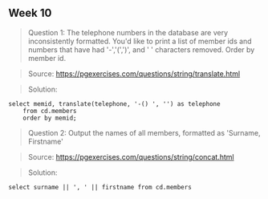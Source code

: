 ## Week 10

> Question 1:  The telephone numbers in the database are very inconsistently formatted. You'd like to print a list of member ids and numbers that have had '-','(',')', and ' ' characters removed. Order by member id.

> Source: https://pgexercises.com/questions/string/translate.html

> Solution: 

```
select memid, translate(telephone, '-() ', '') as telephone
    from cd.members
    order by memid;
```

> Question 2:  Output the names of all members, formatted as 'Surname, Firstname'

> Source: https://pgexercises.com/questions/string/concat.html

> Solution: 

```
select surname || ', ' || firstname from cd.members
```